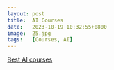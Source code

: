 ```yaml
---
layout: post
title:  AI Courses
date:   2023-10-19 10:32:55+0800
image:  25.jpg
tags:   [Courses, AI]
---
```


[Best AI courses](https://www.coursera.org/courses?query=artificial%20intelligence)
